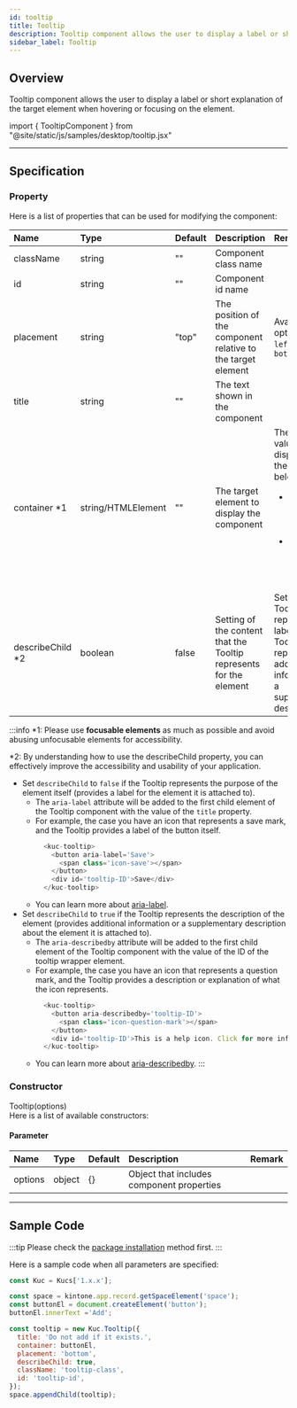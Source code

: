```yaml
---
id: tooltip
title: Tooltip
description: Tooltip component allows the user to display a label or short explanation of the target element when hovering or focusing on the element.
sidebar_label: Tooltip
---
```


## Overview

Tooltip component allows the user to display a label or short explanation of the target element when hovering or focusing on the element.

import { TooltipComponent } from "@site/static/js/samples/desktop/tooltip.jsx"

<TooltipComponent />

---

## Specification

### Property

Here is a list of properties that can be used for modifying the component:

| Name | Type | Default | Description | Remark |
| :--- | :--- | :--- | :--- | :--- |
| className | string | ""  | Component class name | |
| id | string | ""  | Component id name | |
| placement | string | "top"  | The position of the component relative to the target element | Available options: `top`, `left`, `right`, `bottom` |
| title | string | ""  | The text shown in the component | |
| container *1 | string/HTMLElement | "" | The target element to display the component | The `title` value will be displayed in the situation below<ul><li>When the container element is hovered</li><li>When the container element is focused</li></ul> |
| describeChild *2 | boolean | false  | Setting of the content that the Tooltip represents for the element | Set to `false` if Tooltip represents a label, or `true` if Tooltip represents additional information or a supplementary description |

:::info
*1: Please use **focusable elements** as much as possible and avoid abusing unfocusable elements for accessibility.

*2: By understanding how to use the describeChild property, you can effectively improve the accessibility and usability of your application.
- Set `describeChild` to `false` if the Tooltip represents the purpose of the element itself (provides a label for the element it is attached to).
  - The `aria-label` attribute will be added to the first child element of the Tooltip component with the value of the `title` property.
  - For example, the case you have an icon that represents a save mark, and the Tooltip provides a label of the button itself.
    ```javascript
      <kuc-tooltip>
        <button aria-label='Save'>
          <span class='icon-save'></span>
        </button>
        <div id='tooltip-ID'>Save</div>
      </kuc-tooltip>
    ```
  - You can learn more about [aria-label](https://developer.mozilla.org/en-US/docs/Web/Accessibility/ARIA/Attributes/aria-label).
- Set `describeChild` to `true` if the Tooltip represents the description of the element (provides additional information or a supplementary description about the element it is attached to).
  - The `aria-describedby` attribute will be added to the first child element of the Tooltip component with the value of the ID of the tooltip wrapper element.
  - For example, the case you have an icon that represents a question mark, and the Tooltip provides a description or explanation of what the icon represents.
    ```javascript
      <kuc-tooltip>
        <button aria-describedby='tooltip-ID'>
          <span class='icon-question-mark'></span>
        </button>
        <div id='tooltip-ID'>This is a help icon. Click for more information</div>
      </kuc-tooltip>
    ```
  - You can learn more about [aria-describedby](https://developer.mozilla.org/en-US/docs/Web/Accessibility/ARIA/Attributes/aria-describedby).
:::

### Constructor

Tooltip(options)<br/>
Here is a list of available constructors:

#### Parameter
| Name | Type | Default | Description | Remark |
| :--- | :--- | :--- | :--- | :--- |
| options  | object | \{\} | Object that includes component properties |  |

---

## Sample Code
:::tip
Please check the [package installation](../../getting-started/quick-start.md#installation) method first.
:::

Here is a sample code when all parameters are specified:

```javascript
const Kuc = Kucs['1.x.x'];

const space = kintone.app.record.getSpaceElement('space');
const buttonEl = document.createElement('button');
buttonEl.innerText ='Add';

const tooltip = new Kuc.Tooltip({
  title: 'Do not add if it exists.',
  container: buttonEl,
  placement: 'bottom',
  describeChild: true,
  className: 'tooltip-class',
  id: 'tooltip-id',
});
space.appendChild(tooltip);
```
